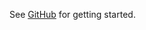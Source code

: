 See [GitHub](https://github.com/alekseyr/pyjobs/tree/master/docs/developer_guide.mkd) for getting started.
